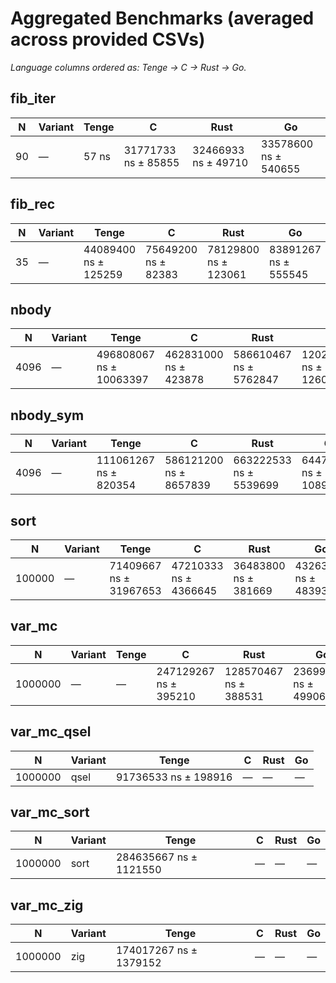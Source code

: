 # Aggregated Benchmarks (averaged across provided CSVs)

_Language columns ordered as: Tenge → C → Rust → Go._

## fib_iter

| N | Variant | Tenge | C | Rust | Go |
|---|---|---|---|---|---|
| 90 | — | 57 ns | 31771733 ns ± 85855 | 32466933 ns ± 49710 | 33578600 ns ± 540655 |

## fib_rec

| N | Variant | Tenge | C | Rust | Go |
|---|---|---|---|---|---|
| 35 | — | 44089400 ns ± 125259 | 75649200 ns ± 82383 | 78129800 ns ± 123061 | 83891267 ns ± 555545 |

## nbody

| N | Variant | Tenge | C | Rust | Go |
|---|---|---|---|---|---|
| 4096 | — | 496808067 ns ± 10063397 | 462831000 ns ± 423878 | 586610467 ns ± 5762847 | 1202004133 ns ± 1260969 |

## nbody_sym

| N | Variant | Tenge | C | Rust | Go |
|---|---|---|---|---|---|
| 4096 | — | 111061267 ns ± 820354 | 586121200 ns ± 8657839 | 663222533 ns ± 5539699 | 644745933 ns ± 1089361 |

## sort

| N | Variant | Tenge | C | Rust | Go |
|---|---|---|---|---|---|
| 100000 | — | 71409667 ns ± 31967653 | 47210333 ns ± 4366645 | 36483800 ns ± 381669 | 43263533 ns ± 483939 |

## var_mc

| N | Variant | Tenge | C | Rust | Go |
|---|---|---|---|---|---|
| 1000000 | — | — | 247129267 ns ± 395210 | 128570467 ns ± 388531 | 236996067 ns ± 499064 |

## var_mc_qsel

| N | Variant | Tenge | C | Rust | Go |
|---|---|---|---|---|---|
| 1000000 | qsel | 91736533 ns ± 198916 | — | — | — |

## var_mc_sort

| N | Variant | Tenge | C | Rust | Go |
|---|---|---|---|---|---|
| 1000000 | sort | 284635667 ns ± 1121550 | — | — | — |

## var_mc_zig

| N | Variant | Tenge | C | Rust | Go |
|---|---|---|---|---|---|
| 1000000 | zig | 174017267 ns ± 1379152 | — | — | — |

